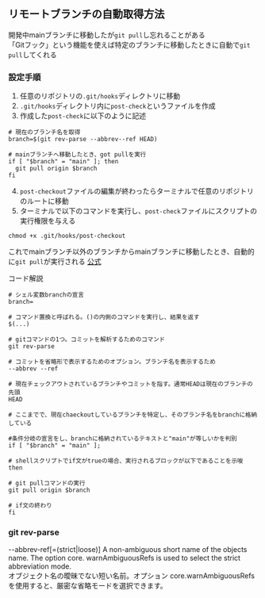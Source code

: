 ## リモートブランチの自動取得方法
開発中mainブランチに移動したが`git pull`し忘れることがある  
「Gitフック」という機能を使えば特定のブランチに移動したときに自動で`git pull`してくれる　　

### 設定手順
1. 任意のリポジトリの`.git/hooks`ディレクトリに移動
2. `.git/hooks`ディレクトリ内に`post-check`というファイルを作成
3. 作成した`post-check`に以下のように記述
```shell:post-check
# 現在のブランチ名を取得
branch=$(git rev-parse --abbrev--ref HEAD)

# mainブランチへ移動したとき、got pullを実行
if [ "$branch" = "main" ]; then
  git pull origin $branch
fi
```
4. `post-checkout`ファイルの編集が終わったらターミナルで任意のリポジトリのルートに移動
5. ターミナルで以下のコマンドを実行し、`post-check`ファイルにスクリプトの実行権限を与える
```shell
chmod +x .git/hooks/post-checkout
```
これでmainブランチ以外のブランチからmainブランチに移動したとき、自動的に`git pull`が実行される
[公式](https://git-scm.com/book/ja/v2/Git-%E3%81%AE%E3%82%AB%E3%82%B9%E3%82%BF%E3%83%9E%E3%82%A4%E3%82%BA-Git-%E3%83%95%E3%83%83%E3%82%AF)

コード解説
```shell
# シェル変数branchの宣言
branch=

# コマンド置換と呼ばれる。()の内側のコマンドを実行し、結果を返す
$(...)

# gitコマンドの1つ。コミットを解析するためのコマンド
git rev-parse

# コミットを省略形で表示するためのオプション。ブランチ名を表示するため
--abbrev --ref

# 現在チェックアウトされているブランチやコミットを指す。通常HEADは現在のブランチの先頭
HEAD

# ここまでで、現在chaeckoutしているブランチを特定し、そのブランチ名をbranchに格納している

#条件分岐の宣言をし、branchに格納されているテキストと"main"が等しいかを判別
if [ "$branch" = "main" ];

# shellスクリプトでif文がtrueの場合、実行されるブロックが以下であることを示唆
then

# git pullコマンドの実行
git pull origin $branch

# if文の終わり
fi
```

### git rev-parse
--abbrev-ref[=(strict|loose)]
A non-ambiguous short name of the objects name. The option core.  warnAmbiguousRefs is used to select the strict abbreviation mode.  
オブジェクト名の曖昧でない短い名前。オプション core.warnAmbiguousRefs を使用すると、厳密な省略モードを選択できます。  
  
